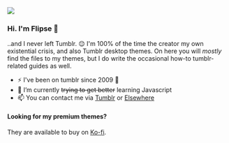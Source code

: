 

<img src="https://i.imgur.com/vS4P6DM.jpeg"/>

### Hi. I'm Flipse 👋

..and I never left Tumblr. 😌 I'm 100% of the time the creator my own existential crisis, and also Tumblr desktop themes. On here you will _mostly_ find the files to my themes, but I do write the occasional how-to tumblr-related guides as well.

- ⚡ I've been on tumblr since 2009 🥸
- 🌱 I’m currently ~~trying to get better~~ learning Javascript 
- 📫 You can contact me via [Tumblr](https://lushwave.tumblr.com/) or [Elsewhere](https://beacons.ai/flipse)
#### Looking for my premium themes?
They are available to buy on [Ko-fi](https://ko-fi.com/flipse).

